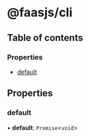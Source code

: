 # @faasjs/cli

## Table of contents

### Properties

- [default](modules.md#default)

## Properties

### default

• **default**: `Promise`<`void`\>

